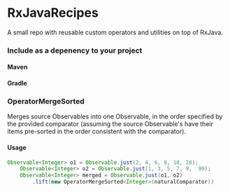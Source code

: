 # RxJavaRecipes

A small repo with reusable custom operators and utilities on top of RxJava.

### Include as a depenency to your project

#### Maven

#### Gradle

### OperatorMergeSorted

Merges source Observables into one Observable, in the order specified by the provided comparator (assuming the source Observable's have their items pre-sorted in the order consistent with the comparator). 

#### Usage

```java
Observable<Integer> o1 = Observable.just(2, 4, 6, 8, 10, 20);
    Observable<Integer> o2 = Observable.just(1, 3, 5, 7, 9,  99);
    Observable<Integer> merged = Observable.just(o1, o2)
        .lift(new OperatorMergeSorted<Integer>(naturalComparator))
```
